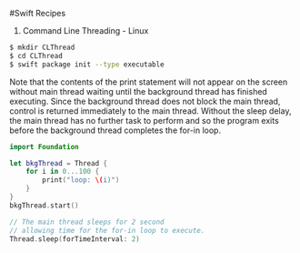 #Swift Recipes

1. Command Line Threading - Linux
```bash
$ mkdir CLThread
$ cd CLThread
$ swift package init --type executable
```
Note that the contents of the print statement will not appear on the screen without main thread waiting until the background thread has finished executing.
Since the background thread does not block the main thread, control is returned immediately to the main thread. Without the sleep delay, the main thread has
no further task to perform and so the program exits before the background thread completes the for-in loop. 
```swift
import Foundation

let bkgThread = Thread {
    for i in 0...100 {
        print("loop: \(i)")
    }
}
bkgThread.start()

// The main thread sleeps for 2 second 
// allowing time for the for-in loop to execute.
Thread.sleep(forTimeInterval: 2)
```